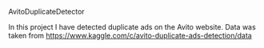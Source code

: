 AvitoDuplicateDetector

In this project I have detected duplicate ads on the Avito website. Data was taken from https://www.kaggle.com/c/avito-duplicate-ads-detection/data 
